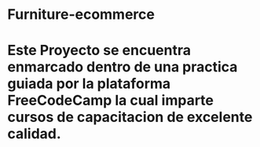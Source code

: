 # Furniture-ecommerce

# Este Proyecto se encuentra enmarcado dentro de una practica guiada por la plataforma FreeCodeCamp la cual imparte cursos de capacitacion de excelente calidad.
